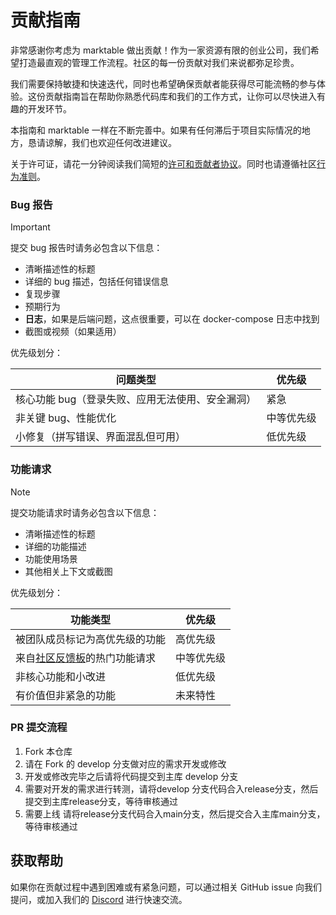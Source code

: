 # 贡献指南

非常感谢你考虑为 marktable 做出贡献！作为一家资源有限的创业公司，我们希望打造最直观的管理工作流程。社区的每一份贡献对我们来说都弥足珍贵。

我们需要保持敏捷和快速迭代，同时也希望确保贡献者能获得尽可能流畅的参与体验。这份贡献指南旨在帮助你熟悉代码库和我们的工作方式，让你可以尽快进入有趣的开发环节。

本指南和 marktable 一样在不断完善中。如果有任何滞后于项目实际情况的地方，恳请谅解，我们也欢迎任何改进建议。

关于许可证，请花一分钟阅读我们简短的[许可和贡献者协议](./LICENSE)。同时也请遵循社区[行为准则](https://github.com/langgenius/.github/blob/main/CODE_OF_CONDUCT.md)。


### Bug 报告

> [!IMPORTANT]
> 提交 bug 报告时请务必包含以下信息：

- 清晰描述性的标题
- 详细的 bug 描述，包括任何错误信息
- 复现步骤
- 预期行为
- **日志**，如果是后端问题，这点很重要，可以在 docker-compose 日志中找到
- 截图或视频（如果适用）

优先级划分：

| 问题类型                                           | 优先级     |
  | -------------------------------------------------- | ---------- |
| 核心功能 bug（登录失败、应用无法使用、安全漏洞） | 紧急       |
| 非关键 bug、性能优化                                | 中等优先级 |
| 小修复（拼写错误、界面混乱但可用）                  | 低优先级   |


### 功能请求

> [!NOTE]
> 提交功能请求时请务必包含以下信息：

- 清晰描述性的标题
- 详细的功能描述
- 功能使用场景
- 其他相关上下文或截图

优先级划分：

| 功能类型                                           | 优先级     |
  | -------------------------------------------------- | ---------- |
| 被团队成员标记为高优先级的功能                      | 高优先级   |
| 来自[社区反馈板](https://github.com/marktable-ai/marktable/discussions/categories/feedback)的热门功能请求 | 中等优先级 |
| 非核心功能和小改进                                  | 低优先级   |
| 有价值但非紧急的功能                                | 未来特性   |

### PR 提交流程

1. Fork 本仓库
2. 请在 Fork 的 develop 分支做对应的需求开发或修改
3. 开发或修改完毕之后请将代码提交到主库 develop 分支
4. 需要对开发的需求进行转测，请将develop 分支代码合入release分支，然后提交到主库release分支，等待审核通过
5. 需要上线 请将release分支代码合入main分支，然后提交合入主库main分支，等待审核通过

## 获取帮助

如果你在贡献过程中遇到困难或有紧急问题，可以通过相关 GitHub issue 向我们提问，或加入我们的 [Discord](https://discord.gg/8Tpq4AcN9c) 进行快速交流。